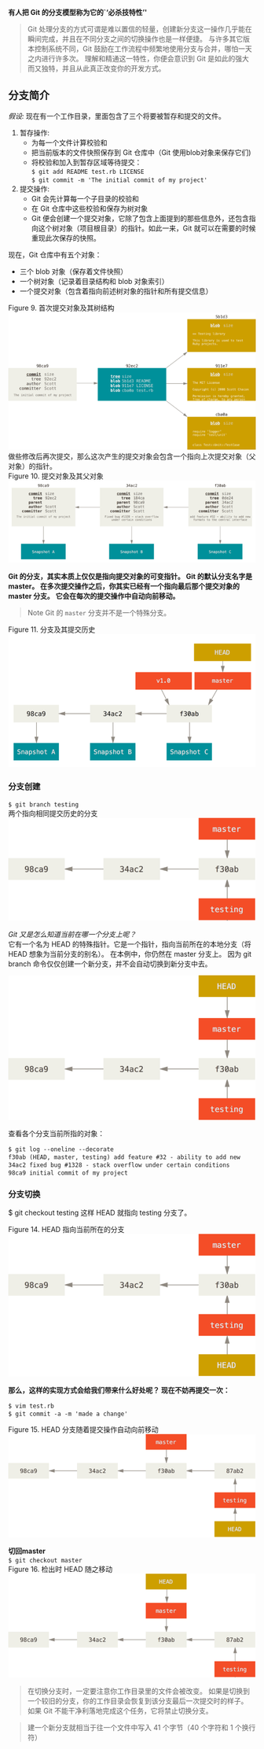 **有人把 Git 的分支模型称为它的`‘必杀技特性’'**
>Git 处理分支的方式可谓是难以置信的轻量，创建新分支这一操作几乎能在瞬间完成，并且在不同分支之间的切换操作也是一样便捷。 与许多其它版本控制系统不同，Git 鼓励在工作流程中频繁地使用分支与合并，哪怕一天之内进行许多次。 理解和精通这一特性，你便会意识到 Git 是如此的强大而又独特，并且从此真正改变你的开发方式。

## 分支简介
*假设:* 现在有一个工作目录，里面包含了三个将要被暂存和提交的文件。
1. 暂存操作: 
    - 为每一个文件计算校验和
    - 把当前版本的文件快照保存到 Git 仓库中（Git 使用blob对象来保存它们)
    - 将校验和加入到暂存区域等待提交：  
`$ git add README test.rb LICENSE`  
`$ git commit -m 'The initial commit of my project'`  
2. 提交操作: 
    - Git 会先计算每一个子目录的校验和
    - 在 Git 仓库中这些校验和保存为树对象
    - Git 便会创建一个提交对象，它除了包含上面提到的那些信息外，还包含指向这个树对象（项目根目录）的指针。如此一来，Git 就可以在需要的时候重现此次保存的快照。

现在，Git 仓库中有五个对象：
- 三个 blob 对象（保存着文件快照）
- 一个树对象（记录着目录结构和 blob 对象索引）
- 一个提交对象（包含着指向前述树对象的指针和所有提交信息）  

Figure 9. 首次提交对象及其树结构
![Figure 9. 首次提交对象及其树结构](images/branching-1-commit-and-tree.png)
做些修改后再次提交，那么这次产生的提交对象会包含一个指向上次提交对象（父对象）的指针。  
Figure 10. 提交对象及其父对象  
![Figure 10. 提交对象及其父对象](images/branching-2-commits-and-parents.png)

**Git 的分支，其实本质上仅仅是指向提交对象的可变指针。 Git 的默认分支名字是 master。 在多次提交操作之后，你其实已经有一个指向最后那个提交对象的 master 分支。 它会在每次的提交操作中自动向前移动。**

>Note
Git 的 `master` 分支并不是一个特殊分支。  

Figure 11. 分支及其提交历史
![Figure 11. 分支及其提交历史](images/branching-3-branch-and-history.png)

### 分支创建

`$ git branch testing`  
两个指向相同提交历史的分支
![Figure 12. 两个指向相同提交历史的分支](images/branching-4-two-branches.png)

_Git 又是怎么知道当前在哪一个分支上呢？_  
它有一个名为 HEAD 的特殊指针。它是一个指针，指向当前所在的本地分支（将 HEAD 想象为当前分支的别名）。 在本例中，你仍然在 master 分支上。 因为 git branch 命令仅仅创建一个新分支，并不会自动切换到新分支中去。

![Figure 13. HEAD 指向当前所在的分支](images/branching-5-head-to-master.png)

查看各个分支当前所指的对象：
```
$ git log --oneline --decorate
f30ab (HEAD, master, testing) add feature #32 - ability to add new
34ac2 fixed bug #1328 - stack overflow under certain conditions
98ca9 initial commit of my project
```
### 分支切换
$ git checkout testing
这样 HEAD 就指向 testing 分支了。

Figure 14. HEAD 指向当前所在的分支
![Figure 14. HEAD 指向当前所在的分支](images/branching-6-head-to-testing.png)


**那么，这样的实现方式会给我们带来什么好处呢？ 现在不妨再提交一次：**
```
$ vim test.rb
$ git commit -a -m 'made a change'
```
Figure 15. HEAD 分支随着提交操作自动向前移动
![Figure 15. HEAD 分支随着提交操作自动向前移动](images/branching-7-advance-testing.png)

**切回master**  
`$ git checkout master`  
Figure 16. 检出时 HEAD 随之移动
![Figure 16. 检出时 HEAD 随之移动](images/branching-8-checkout-master.png)

>在切换分支时，一定要注意你工作目录里的文件会被改变。 如果是切换到一个较旧的分支，你的工作目录会恢复到该分支最后一次提交时的样子。 如果 Git 不能干净利落地完成这个任务，它将禁止切换分支。


>建一个新分支就相当于往一个文件中写入 41 个字节（40 个字符和 1 个换行符）
